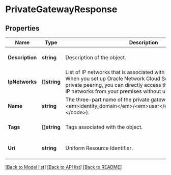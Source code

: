 # PrivateGatewayResponse

## Properties
Name | Type | Description | Notes
------------ | ------------- | ------------- | -------------
**Description** | **string** | Description of the object. | [optional] [default to null]
**IpNetworks** | **[]string** | List of IP networks that is associated with the private gateway. When you set up Oracle Network Cloud Service - FastConnect private peering, you can directly access the instances on these IP networks from your premises without using NAT or IPSec VPN. | [optional] [default to null]
**Name** | **string** | The three-part name of the private gateway (&lt;code&gt;/Compute-&lt;em&gt;identity_domain&lt;/em&gt;/&lt;em&gt;user&lt;/em&gt;/&lt;em&gt;object&lt;/em&gt;&lt;/code&gt;). | [optional] [default to null]
**Tags** | **[]string** | Tags associated with the object. | [optional] [default to null]
**Uri** | **string** | Uniform Resource Identifier. | [optional] [default to null]

[[Back to Model list]](../README.md#documentation-for-models) [[Back to API list]](../README.md#documentation-for-api-endpoints) [[Back to README]](../README.md)


